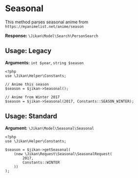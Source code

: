 # Seasonal
This method parses seasonal anime from `https://myanimelist.net/anime/season`


**Response:** `\Jikan\Model\Search\PersonSearch`

## Usage: Legacy
**Arguments:** `int $year`, `string $season`
```
<?php
use \Jikan\Helper\Constants;

// Anime this season
$season = $jikan->Seasonal();

// Anime from Winter 2017
$season = $jikan->Seasonal(2017, Constants::SEASON_WINTER);
```

## Usage: Standard
**Argument:** `\Jikan\Model\Seasonal\Seasonal`
```
<?php
use \Jikan\Helper\Constants;

$season = $jikan->getSeasonal(
    (new \Jikan\Request\Seasonal\SeasonalRequest(
        2017,
        Constants::WINTER
    ))
);
```

[^1]: Request: [\Jikan\Request\Seasonal\SeasonalRequest](/objects/request/schedule/seasonal.md)
[^2]: Model: [\Jikan\Model\Seasonal\Producer](/objects/model/schedule/seasonal.md)